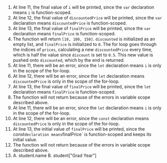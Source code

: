 1. At line 11, the final value of `i` will be printed, since the `var` declaration means `i` is function-scoped.
2. At line 12, the final value of `discountedPrice` will be printed, since the `var` declaration means `discountedPrice` is function-scoped.
3. At line 13, the final value of `finalPrice` will be printed, since the `var` declaration means `finalPrice` is function-scoped.
4. The function will return `[10, 100, 150]`. `discounted` is initialized as an empty list, and `finalPrice` is initialized to `0`. The for loop goes through the indices of `prices`, calculating a new `discountedPrice` every time, which is half the value since `discount` is set to `0.5`. This new value is pushed onto `discounted`, which by the end is returned.
5. At line 11, there will be an error, since the `let` declaration means `i` is only in the scope of the for-loop.
6. At line 12, there will be an error, since the `let` declaration means `discountedPrice` is only in the scope of the for-loop.
7. At line 13, the final value of `finalPrice` will be printed, since the `let` declaration means `finalPrice` is function-scoped.
8. The function will not return because of the errors in variable scope described above.
9. At line 11, there will be an error, since the `let` declaration means `i` is only in the scope of the for-loop.
10. At line 12, there will be an error, since the `const` declaration means `discountedPrice` is only in the scope of the for-loop.
11. At line 13, the initial value of `finalPrice` will be printed, since the <const>const` declaration means `finalPrice` is function-scoped and keeps its initial value.
12. The function will not return because of the errors in variable scope described above.
13. 
    A. student.name
    B. student["Grad Year"]
</ol>
